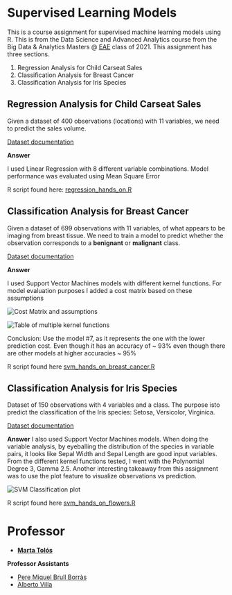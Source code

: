 # Supervised Learning Models
This is a course assignment for supervised machine learning models using R.
This is from the Data Science and Advanced Analytics course from the Big Data &amp; Analytics Masters @ [EAE](https://www.eae.es/) class of 2021.
This assignment has three sections.
1. Regression Analysis for Child Carseat Sales
1. Classification Analysis for Breast Cancer 
1. Classification Analysis for Iris Species


## Regression Analysis for Child Carseat Sales
Given a dataset of 400 observations (locations) with 11 variables, we need to predict the sales volume.

[Dataset documentation](https://rdrr.io/cran/ISLR/man/Carseats.html)

**Answer**

I used Linear Regression with 8 different variable combinations.
Model performance was evaluated using Mean Square Error

R script found here: [regression_hands_on.R](https://github.com/joseph-higaki/supervised-learning-R/blob/49a1736775369dd641223a31f2e1a28ad98eabec/regression_hands_on.R)


## Classification Analysis for Breast Cancer 
Given a dataset of 699 observations with 11 variables, of what appears to be imaging from breast tissue. We need to train a model to predict whether the observation corresponds to a **benignant** or **malignant** class.
 
[Dataset documentation](https://cran.r-project.org/web/packages/mlbench/mlbench.pdf)

**Answer**

I used Support Vector Machines models with different kernel functions.
For model evaluation purposes I added a cost matrix based on these assumptions

![Cost Matrix and assumptions](https://user-images.githubusercontent.com/11904085/123662884-27a6ab80-d836-11eb-9137-524c104f9b1d.png)

![Table of multiple kernel functions ](https://user-images.githubusercontent.com/11904085/123662961-3beaa880-d836-11eb-8e30-c3808f2b631e.png)

Conclusion: Use the model #7, as it represents the one with the lower prediction cost. Even though it has an accuracy of ~ 93% even though there are other models at higher accuracies ~ 95%


R script found here [svm_hands_on_breast_cancer.R](https://github.com/joseph-higaki/supervised-learning-R/blob/49a1736775369dd641223a31f2e1a28ad98eabec/svm_hands_on_breast_cancer.R)


## Classification Analysis for Iris Species
Dataset of 150 observations with 4 variables and a class. The purpose isto predict the classification of the Iris species: Setosa, Versicolor, Virginica.

[Dataset documentation](https://archive.ics.uci.edu/ml/datasets/Iris)

**Answer**
I also used Support Vector Machines models. When doing the variable analysis, by eyeballing the distribution of the species in variable pairs, it looks like Sepal Width and Sepal Length are good input variables.
From the different kernel functions tested, I went with the Polynomial Degree 3, Gamma 2.5.
Another interesting takeaway from this assignment was to use the plot feature to visualize observations vs prediction.

![SVM Classification plot](https://user-images.githubusercontent.com/11904085/123663127-63417580-d836-11eb-8474-a7673194b301.png)

R script found here [svm_hands_on_flowers.R](https://github.com/joseph-higaki/supervised-learning-R/blob/49a1736775369dd641223a31f2e1a28ad98eabec/svm_hands_on_flowers.R)


# Professor
* **[Marta Tolós](https://www.linkedin.com/in/martatolos/)**
 
**Professor Assistants**
* [Pere Miquel Brull Borràs](https://www.linkedin.com/in/pmbrull/)
* [Alberto Villa](https://www.linkedin.com/in/avillam/)
